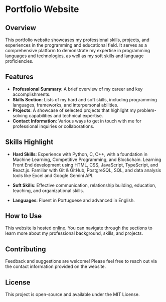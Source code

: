 # Portfolio Website

## Overview

This portfolio website showcases my professional skills, projects, and experiences in the programming and educational field. It serves as a comprehensive platform to demonstrate my expertise in programming languages and technologies, as well as my soft skills and language proficiencies.

## Features

-   **Professional Summary**: A brief overview of my career and key accomplishments.
-   **Skills Section**: Lists of my hard and soft skills, including programming languages, frameworks, and interpersonal abilities.
-   **Projects**: A showcase of selected projects that highlight my problem-solving capabilities and technical expertise.
-   **Contact Information**: Various ways to get in touch with me for professional inquiries or collaborations.

## Skills Highlight

-   **Hard Skills**: Experience with Python, C, C++, with a foundation in Machine Learning, Competitive Programming, and Blockchain. Learning Front End development using HTML, CSS, JavaScript, TypeScript, and React.js. Familiar with Git & GitHub, PostgreSQL, SQL, and data analysis tools like Excel and Google Gemini API.

-   **Soft Skills**: Effective communication, relationship building, education, teaching, and organizational skills.

-   **Languages**: Fluent in Portuguese and advanced in English.

## How to Use

This website is hosted [online](https://github.com/ianptkcs/cv.git). You can navigate through the sections to learn more about my professional background, skills, and projects.

## Contributing

Feedback and suggestions are welcome! Please feel free to reach out via the contact information provided on the website.

## License

This project is open-source and available under the MIT License.
